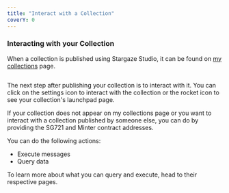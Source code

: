 ```yaml
---
title: "Interact with a Collection"
coverY: 0
---
```


### Interacting with your Collection

When a collection is published using Stargaze Studio, it can be found on [my collections](https://studio.stargaze.zone/collections/myCollections/) page.

<figure><img src="/assets/image (9).png" alt=""><figcaption></figcaption></figure>

The next step after publishing your collection is to interact with it. You can click on the settings icon to interact with the collection or the rocket icon to see your collection's launchpad page.

If your collection does not appear on my collections page or you want to interact with a collection published by someone else, you can do by providing the SG721 and Minter contract addresses.

You can do the following actions:

* Execute messages
* Query data

To learn more about what you can query and execute, head to their respective pages.
